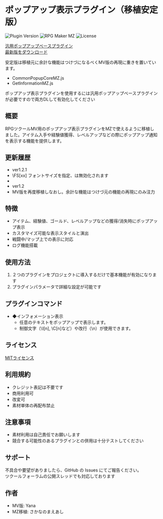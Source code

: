 # ポップアップ表示プラグイン（移植安定版）

![Plugin Version](https://img.shields.io/badge/version-1.2.1-blue)
![RPG Maker MZ](https://img.shields.io/badge/RPG%20Maker-MZ-green)
![License](https://img.shields.io/badge/license-MIT-brightgreen)


[汎用ポップアップベースプラグイン](https://raw.githubusercontent.com/fishs075/MZ/refs/heads/main/CommonPopupCoreMZ.js)<br>
[最新版をダウンロード](https://raw.githubusercontent.com/fishs075/MZ/refs/heads/main/GetInformationMZ.js)<br>

安定版は移植元に余計な機能はつけづになるべくMV版の再現に重きを置いています。

 - CommonPopupCoreMZ.js
 - GetInformationMZ.js

ポップアップ表示プラグインを使用するには汎用ポップアップベースプラグインが必要ですので両方DLして有効化してください


## 概要
RPGツクールMV用のポップアップ表示プラグインをMZで使えるように移植しました。アイテム入手や経験値獲得、レベルアップなどの際にポップアップ通知を表示する機能を提供します。

## 更新履歴
 - ver1.2.1
 - \FS[xx] フォントサイズを指定、は無効化されます
 - 
 - ver1.2
 - MV版を再度移植しなおし。余計な機能はつけづ元の機能の再現にのみ注力



## 特徴
- アイテム、経験値、ゴールド、レベルアップなどの獲得/消失時にポップアップ表示
- カスタマイズ可能な表示スタイルと演出
- 戦闘中/マップ上での表示に対応
- ログ機能搭載


## 使用方法
1. ２つのプラグインをプロジェクトに導入するだけで基本機能が有効になります
2. プラグインパラメータで詳細な設定が可能です


## プラグインコマンド
  - ◆インフォメーション表示
     - 任意のテキストをポップアップで表示します。
     - 制御文字（\I[n], \C[n]など）や改行（\n）が使用できます。


## ライセンス
[MITライセンス](http://opensource.org/licenses/mit-license.php)

## 利用規約

-   クレジット表記は不要です
-   商用利用可
-   改変可
-   素材単体の再配布禁止


## 注意事項
- 素材利用は自己責任でお願いします
- 競合する可能性のあるプラグインとの併用は十分テストしてください

## サポート

不具合や要望がありましたら、GitHub の Issues にてご報告ください。<br>
ツクールフォーラムの公開スレッドでも対応しております

## 作者
- MV版: Yana
- MZ移植: さかなのまえあし
